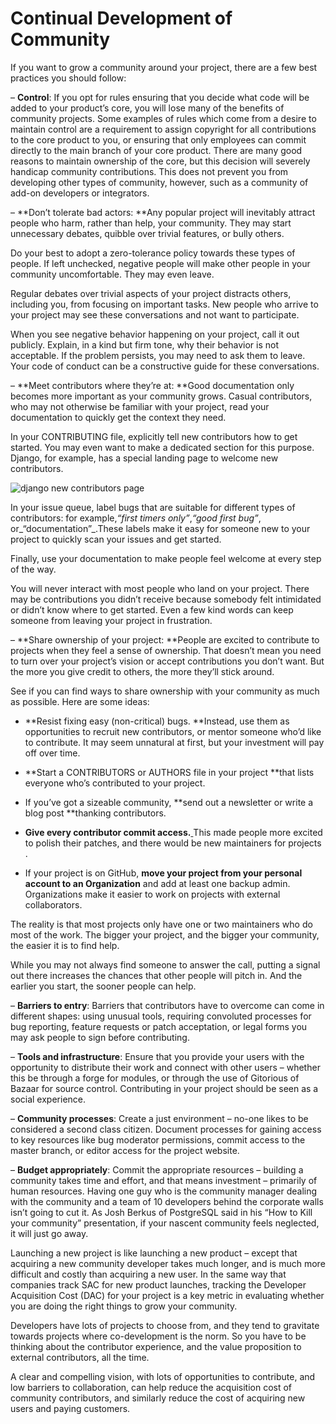# Continual Development of Community

If you want to grow a community around your project, there are a few best practices you should follow:

– **Control**: If you opt for rules ensuring that you decide what code will be added to your product’s core, you will lose many of the benefits of community projects. Some examples of rules which come from a desire to maintain control are a requirement to assign copyright for all contributions to the core product to you, or ensuring that only employees can commit directly to the main branch of your core product. There are many good reasons to maintain ownership of the core, but this decision will severely handicap community contributions. This does not prevent you from developing other types of community, however, such as a community of add-on developers or integrators.

– **Don’t tolerate bad actors: **Any popular project will inevitably attract people who harm, rather than help, your community. They may start unnecessary debates, quibble over trivial features, or bully others.

Do your best to adopt a zero-tolerance policy towards these types of people. If left unchecked, negative people will make other people in your community uncomfortable. They may even leave.

Regular debates over trivial aspects of your project distracts others, including you, from focusing on important tasks. New people who arrive to your project may see these conversations and not want to participate.

When you see negative behavior happening on your project, call it out publicly. Explain, in a kind but firm tone, why their behavior is not acceptable. If the problem persists, you may need to ask them to leave. Your code of conduct can be a constructive guide for these conversations.

– **Meet contributors where they’re at: **Good documentation only becomes more important as your community grows. Casual contributors, who may not otherwise be familiar with your project, read your documentation to quickly get the context they need.

In your CONTRIBUTING file, explicitly tell new contributors how to get started. You may even want to make a dedicated section for this purpose. Django, for example, has a special landing page to welcome new contributors.

![](https://opensource.guide/assets/images/building-community/django_new_contributors.png "django new contributors page")

In your issue queue, label bugs that are suitable for different types of contributors: for example,_“first timers only”_,_“good first bug”_, or_“documentation”_.These labels make it easy for someone new to your project to quickly scan your issues and get started.

Finally, use your documentation to make people feel welcome at every step of the way.

You will never interact with most people who land on your project. There may be contributions you didn’t receive because somebody felt intimidated or didn’t know where to get started. Even a few kind words can keep someone from leaving your project in frustration.

– **Share ownership of your project: **People are excited to contribute to projects when they feel a sense of ownership. That doesn’t mean you need to turn over your project’s vision or accept contributions you don’t want. But the more you give credit to others, the more they’ll stick around.

See if you can find ways to share ownership with your community as much as possible. Here are some ideas:

* **Resist fixing easy \(non-critical\) bugs. **Instead, use them as opportunities to recruit new contributors, or mentor someone who’d like to contribute. It may seem unnatural at first, but your investment will pay off over time.

* **Start a CONTRIBUTORS or AUTHORS file in your project **that lists everyone who’s contributed to your project.

* If you’ve got a sizeable community, **send out a newsletter or write a blog post **thanking contributors. 

* **Give every contributor commit access.**[ ](https://github.com/felixge)This made people more excited to polish their patches, and there would be new maintainers for projects .

* If your project is on GitHub, **move your project from your personal account to an Organization** and add at least one backup admin. Organizations make it easier to work on projects with external collaborators.

The reality is that most projects only have one or two maintainers who do most of the work. The bigger your project, and the bigger your community, the easier it is to find help.

While you may not always find someone to answer the call, putting a signal out there increases the chances that other people will pitch in. And the earlier you start, the sooner people can help.

– **Barriers to entry**: Barriers that contributors have to overcome can come in different shapes: using unusual tools, requiring convoluted processes for bug reporting, feature requests  or patch acceptation, or legal forms you may ask people to sign before contributing.

– **Tools and infrastructure**: Ensure that you provide your users with the opportunity to distribute their work and connect with other users – whether this be through a forge for modules, or through the use of Gitorious of Bazaar for source control. Contributing in your project should be seen as a social experience.

– **Community processes**: Create a just environment – no-one likes to be considered a second class citizen. Document processes for gaining access to key resources like bug moderator permissions, commit access to the master branch, or editor access for the project website.

– **Budget appropriately**: Commit the appropriate resources – building a community takes time and effort, and that means investment – primarily of human resources. Having one guy who is the community manager dealing with the community and a team of 10 developers behind the corporate walls isn’t going to cut it. As Josh Berkus of PostgreSQL said in his “How to Kill your community” presentation, if your nascent community feels neglected, it will just go away.

Launching a new project is like launching a new product – except that acquiring a new community developer takes much longer, and is much more difficult and costly than acquiring a new user. In the same way that companies track SAC for new product launches, tracking the Developer Acquisition Cost \(DAC\) for your project is a key metric in evaluating whether you are doing the right things to grow your community.

Developers have lots of projects to choose from, and they tend to gravitate towards projects where co-development is the norm. So you have to be thinking about the contributor experience, and the value proposition to external contributors, all the time.

A clear and compelling vision, with lots of opportunities to contribute, and low barriers to collaboration, can help reduce the acquisition cost of community contributors, and similarly reduce the cost of acquiring new users and paying customers.

